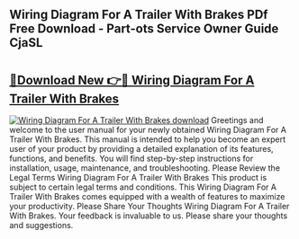 ## Wiring Diagram For A Trailer With Brakes PDf Free Download - Part-ots Service Owner Guide CjaSL

# <h2><a href="http://dfhb2c9.blite.top/?on=Wiring+Diagram+For+A+Trailer+With+Brakes">🔗Download New 👉🔴 Wiring Diagram For A Trailer With Brakes</a></h2>

[![Wiring Diagram For A Trailer With Brakes download](https://i.imgur.com/lujVjoI.png)](http://dfhb2c9.blite.top/?on=Wiring+Diagram+For+A+Trailer+With+Brakes)
Greetings and welcome to the user manual for your newly obtained Wiring Diagram For A Trailer With Brakes. This manual is intended to help you become an expert user of your product by providing a detailed explanation of its features, functions, and benefits. You will find step-by-step instructions for installation, usage, maintenance, and troubleshooting. Please Review the Legal Terms Wiring Diagram For A Trailer With Brakes This product is subject to certain legal terms and conditions. This Wiring Diagram For A Trailer With Brakes comes equipped with a wealth of features to maximize your productivity. Please Share Your Thoughts Wiring Diagram For A Trailer With Brakes. Your feedback is invaluable to us. Please share your thoughts and suggestions.
